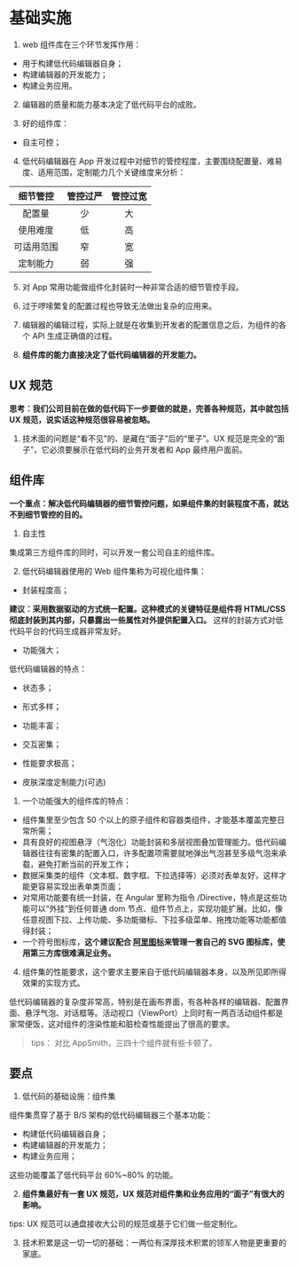 # 基础实施

1. web 组件库在三个环节发挥作用：

- 用于构建低代码编辑器自身；
- 构建编辑器的开发能力；
- 构建业务应用。

2. 编辑器的质量和能力基本决定了低代码平台的成败。

3. 好的组件库：

- 自主可控；

4. 低代码编辑器在 App 开发过程中对细节的管控程度，主要围绕配置量、难易度、适用范围，定制能力几个关键维度来分析：

|  细节管控  | 管控过严 | 管控过宽 |
| :--------: | :------: | :------: |
|   配置量   |    少    |    大    |
|  使用难度  |    低    |    高    |
| 可适用范围 |    窄    |    宽    |
|  定制能力  |    弱    |    强    |

5. 对 App 常用功能做组件化封装时一种非常合适的细节管控手段。

6. 过于啰嗦繁复的配置过程也导致无法做出复杂的应用来。

7. 编辑器的编辑过程，实际上就是在收集到开发者的配置信息之后，为组件的各个 API 生成正确值的过程。

8. **组件库的能力直接决定了低代码编辑器的开发能力。**

## UX 规范

**思考：我们公司目前在做的低代码下一步要做的就是，完善各种规范，其中就包括 UX 规范，说实话这种规范很容易被忽略。**

1. 技术面的问题是“看不见”的、是藏在“面子”后的“里子”。UX 规范是完全的“面子”，它必须要展示在低代码的业务开发者和 App 最终用户面前。

## 组件库

**一个重点：解决低代码编辑器的细节管控问题，如果组件集的封装程度不高，就达不到细节管控的目的。**

1. 自主性

集成第三方组件库的同时，可以开发一套公司自主的组件库。

2. 低代码编辑器使用的 Web 组件集称为可视化组件集：

- 封装程度高；

**建议：采用数据驱动的方式统一配置。这种模式的关键特征是组件将 HTML/CSS 彻底封装到其内部，只暴露出一些属性对外提供配置入口。** 这样的封装方式对低代码平台的代码生成器非常友好。

- 功能强大；

低代码编辑器的特点：

- 状态多；
- 形式多样；
- 功能丰富；
- 交互密集；
- 性能要求极高；

- 皮肤深度定制能力(可选)

1. 一个功能强大的组件库的特点：

- 组件集里至少包含 50 个以上的原子组件和容器类组件，才能基本覆盖完整日常所需；
- 具有良好的视图悬浮（气泡化）功能封装和多层视图叠加管理能力。低代码编辑器往往有密集的配置入口，许多配置项需要就地弹出气泡甚至多级气泡来承载，避免打断当前的开发工作；
- 数据采集类的组件（文本框、数字框、下拉选择等）必须对表单友好，这样才能更容易实现出表单类页面；
- 对常用功能要有统一封装，在 Angular 里称为指令 /Directive，特点是这些功能可以“外挂”到任何普通 dom 节点、组件节点上，实现功能扩展。比如，像任意视图下拉、上传功能、多功能徽标、下拉多级菜单、拖拽功能等功能都值得封装；
- 一个符号图标库，**这个建议配合 [阿里图标](https://www.iconfont.cn/)来管理一套自己的 SVG 图标库，使用第三方库很难满足业务。**

4. 组件集的性能要求，这个要求主要来自于低代码编辑器本身，以及所见即所得效果的实现方式。

低代码编辑器的复杂度非常高，特别是在画布界面，有各种各样的编辑器、配置界面、悬浮气泡、对话框等。活动视口（ViewPort）上同时有一两百活动组件都是家常便饭，这对组件的渲染性能和脏检查性能提出了很高的要求。

> tips： 对比 AppSmith，三四十个组件就有些卡顿了。

## 要点

1. 低代码的基础设施：组件集

组件集贯穿了基于 B/S 架构的低代码编辑器三个基本功能：

- 构建低代码编辑器自身；
- 构建编辑器的开发能力；
- 构建业务应用；

这些功能覆盖了低代码平台 60%~80% 的功能。

2. **组件集最好有一套 UX 规范，UX 规范对组件集和业务应用的“面子”有很大的影响。**

tips: UX 规范可以通盘接收大公司的规范或基于它们做一些定制化。

3. 技术积累是这一切一切的基础：一两位有深厚技术积累的领军人物是更重要的家底。
